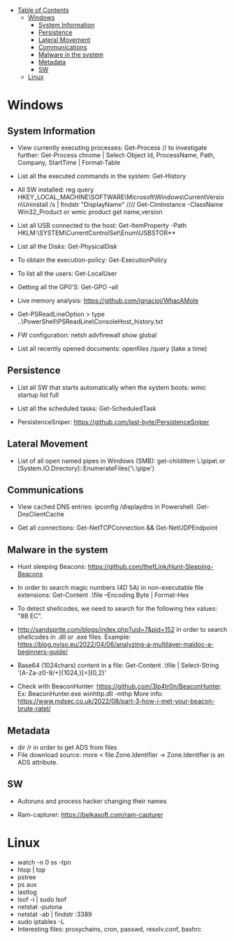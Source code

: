   * [Table of Contents](#table-of-contents)                                                                                                                                                                         
      - [Windows](#windows)                     
        * [System Information](#system-information)
        * [Persistence](#persistence)
        * [Lateral Movement](#lateral-movement)
        * [Communications](#communications)
        * [Malware in the system](#malware-in-the-system)
        * [Metadata](#metadata)
        * [SW](#sw)
      - [Linux](#linux)

# Windows

 ## System Information
 
* View currently executing processes: Get-Process // to investigate further: Get-Process chrome | Select-Object Id, ProcessName, Path, Company, StartTime | Format-Table

* List all the executed commands in the system: Get-History 

* All SW installed: reg query HKEY_LOCAL_MACHINE\SOFTWARE\Microsoft\Windows\CurrentVersion\Uninstall /s | findstr "DisplayName" //// Get-CimInstance -ClassName Win32_Product or wmic product get name,version
 
* List all USB connected to the host: Get-ItemProperty -Path HKLM:\SYSTEM\CurrentControlSet\Enum\USBSTOR\*\*
 
* List all the Disks: Get-PhysicalDisk

* To obtain the execution-policy: Get-ExecutionPolicy 

* To list all the users: Get-LocalUser

* Getting all the GP0'S: Get-GPO –all

* Live memory analysis: https://github.com/ignacioj/WhacAMole

* Get-PSReadLineOption > type ..\PowerShell\PSReadLine\ConsoleHost_history.txt

* FW configuration: netsh advfirewall show global

* List all recently opened documents: openfiles /query (take a time)

 ## Persistence
 
* List all SW that starts automatically when the system boots: wmic startup list full

* List all the scheduled tasks: Get-ScheduledTask

* PersistenceSniper: https://github.com/last-byte/PersistenceSniper

 ## Lateral Movement

* List of all open named pipes in Windows (SMB): get-childitem \\.\pipe\ or [System.IO.Directory]::EnumerateFiles('\\.\pipe\')

## Communications

* View cached DNS entries: ipconfig /displaydns in Powershell: Get-DnsClientCache

* Get all connections: Get-NetTCPConnection && Get-NetUDPEndpoint

## Malware in the system

* Hunt sleeping Beacons: https://github.com/thefLink/Hunt-Sleeping-Beacons

* In order to search magic numbers (4D 5A) in non-executable file extensions: Get-Content .\file –Encoding Byte | Format-Hex

* To detect shellcodes, we need to search for the following hex values: "8B EC".

* http://sandsprite.com/blogs/index.php?uid=7&pid=152 in order to search shellcodes in .dll or .exe files. Example: https://blog.nviso.eu/2022/04/06/analyzing-a-multilayer-maldoc-a-beginners-guide/

* Base64 (1024chars) content in a file: Get-Content .\file | Select-String '[A-Za-z0-9\/\+]{1024,}[=]{0,2}'

* Check with BeaconHunter: https://github.com/3lp4tr0n/BeaconHunter. Ex: BeaconHunter.exe winhttp.dll <process id> -mthp More info: https://www.mdsec.co.uk/2022/08/part-3-how-i-met-your-beacon-brute-ratel/

## Metadata

* dir /r in order to get ADS from files
* File download source: more < file:Zone.Identifier -> Zone.Identifier is an ADS attribute.

## SW

* Autoruns and process hacker changing their names

* Ram-capturer: https://belkasoft.com/ram-capturer


# Linux

* watch -n 0 ss -tpn
* htop | top
* pstree
* ps aux
* lastlog
* lsof -i | sudo lsof
* netstat -putona
* netstat -ab | findstr :3389
* sudo iptables -L
* Interesting files: proxychains, cron, passwd, resolv.conf, bashrc



